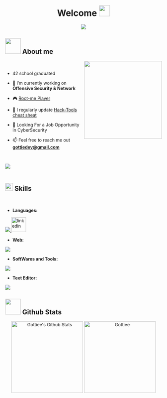 <h1 align="center">Welcome <img src="https://media.giphy.com/media/hvRJCLFzcasrR4ia7z/giphy.gif" width="35"></h1>
<p align="center">
  <a href="https://github.com/DenverCoder1/readme-typing-svg"><img src="https://readme-typing-svg.herokuapp.com?font=Time+New+Roman&color=%23C8BE25&size=25&center=true&vCenter=true&width=600&height=100&lines=Offensive Security;42+School+Graduated"></a>
</p>

## <picture><img src = "https://github.com/7oSkaaa/7oSkaaa/blob/main/Images/about_me.gif?raw=true" width = 50px></picture> About me

<picture> <img align="right" src="https://github.com/7oSkaaa/7oSkaaa/blob/main/Images/Right_Side.gif?raw=true" width = 250px></picture>

<br>

<!--Intro start-->

- 42 school graduated

- 🔭 I’m currently working on **Offensive Security & Network**

- :video_game: [Root-me Player](https://www.root-me.org/Gottie?lang=en)

- 📝 I regularly update [Hack-Tools cheat sheat](https://github.com/Gottiee/Hack-Tools)
  
- 🏦 Looking For a Job Opportunity in CyberSecurity

- 📫 Feel free to reach me out **gottiedev@gmail.com**
<!--Intro end-->

<br>

<img src="https://user-images.githubusercontent.com/73097560/115834477-dbab4500-a447-11eb-908a-139a6edaec5c.gif"><br><br>

## <img src="https://media2.giphy.com/media/QssGEmpkyEOhBCb7e1/giphy.gif?cid=ecf05e47a0n3gi1bfqntqmob8g9aid1oyj2wr3ds3mg700bl&rid=giphy.gif" width ="25"><b> Skills</b>

<br>

- **Languages:**

<p>
  <a href="https://skillicons.dev">
    <img src="https://skillicons.dev/icons?i=c,cpp,python,bash&perline=14" />
  </a>
	<img src="https://cdn.hackr.io/uploads/topics_svg/1515163329FBBk5SGRAt.svg" alt="linkedin" height="47" width="47" />
</p>

- **Web:**
<p>
  <a href="https://skillicons.dev">
    <img src="https://skillicons.dev/icons?i=ts,react,nestjs,css,html,figma,prisma,postman&perline=14" />
  </a>
</p>

- **SoftWares and Tools:**
<p>
  <a href="https://skillicons.dev">
    <img src="https://skillicons.dev/icons?i=docker,git,github,linux,nginx&perline=14" />
  </a>
</p>

- **Text Editor:**
<p>
  <a href="https://skillicons.dev">
    <img src="https://skillicons.dev/icons?i=vscode,vim&perline=14" />
  </a>
</p>

## <picture> <img src = "https://github.com/7oSkaaa/7oSkaaa/blob/main/Images/Statistics.gif?raw=true" width = 50px> </picture> Github Stats

<p align="center">
    <a href="https://github.com/anuraghazra/github-readme-stats">
	    <img alt="Gottiee's Github Stats" src="https://github-readme-stats.vercel.app/api?username=Gottiee&show_icons=true&count_private=true&locale=en&theme=tokyonight&layout=compact" height="230px"/></a>
	   <img src="https://github-readme-stats.vercel.app/api/top-langs?username=Gottiee&show_icons=true&locale=en&layout=compact&line_height=20&title_color=7A7ADB&icon_color=2234AE&text_color=D3D3D3&bg_color=0,000000,130F40" height="230px"  alt="Gottiee"/>

<br/>

</p>
